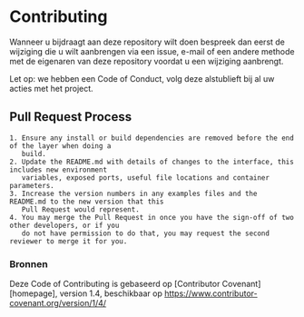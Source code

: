 # Contributing

Wanneer u bijdraagt aan deze repository wilt doen bespreek dan eerst de wijziging die u wilt aanbrengen via een issue,
e-mail of een andere methode met de eigenaren van deze repository voordat u een wijziging aanbrengt.

Let op: we hebben een Code of Conduct, volg deze alstublieft bij al uw acties met het project.

## Pull Request Process

```
1. Ensure any install or build dependencies are removed before the end of the layer when doing a 
   build.
2. Update the README.md with details of changes to the interface, this includes new environment 
   variables, exposed ports, useful file locations and container parameters.
3. Increase the version numbers in any examples files and the README.md to the new version that this
   Pull Request would represent.
4. You may merge the Pull Request in once you have the sign-off of two other developers, or if you 
   do not have permission to do that, you may request the second reviewer to merge it for you.
```


### Bronnen
Deze Code of Contributing is gebaseerd op [Contributor Covenant][homepage], version 1.4,
beschikbaar op https://www.contributor-covenant.org/version/1/4/
